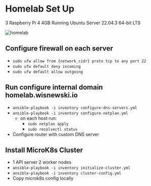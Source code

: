 # Homelab Set Up
3 Raspberry Pi 4 4GB Running Ubuntu Server 22.04.3 64-bit LTS

![homelab](./images/homelab.png)

## Configure firewall on each server
* `sudo ufw allow from {network_cidr} proto tcp to any port 22`
* `sudo ufw default deny incoming`
* `sudo ufw default allow outgoing`

## Run configure internal domain homelab.wisnewski.io
* `ansible-playbook -i inventory configure-dns-servers.yml`
* `ansible-playbook -i inventory configure-netplan.yml`
    * on each host run:
        * `sudo netplan apply`
        * `sudo resolvectl status`
* Configure router with custom DNS server

## Install MicroK8s Cluster
* 1 API server 2 worker nodes
* `ansible-playbook -i inventory initialize-cluster.yml`
* `ansible-playbook -i inventory cluster-config.yml`
* Copy microk8s config locally 

